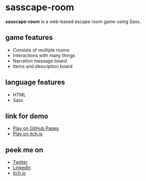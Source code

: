 # sasscape-room

**sasscape-room** is a web-based escape room game using Sass.

## game features
- Consists of multiple rooms
- Interactions with many things
- Narration message board
- Items and description board

## language features
- HTML
- Sass

## link for demo
- [Play on GitHub Pages](https://daimessdn.github.io/escape-room)
- [Play on itch.io](https://daimessdn.itch.io/escape-room)

## peek me on
- [Twitter](https://twitter.com/daimessdn)
- [LinkedIn](https://linkedin.com/in/dimaswehhh)
- [itch.io](https://daimessdn.itch.io)
